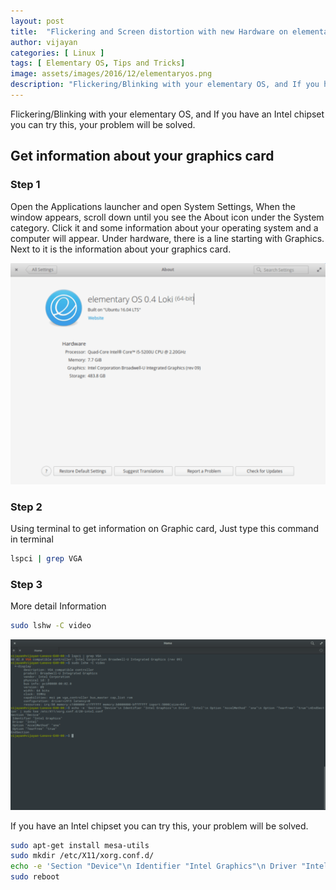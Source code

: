 ```yaml
---
layout: post
title:  "Flickering and Screen distortion with new Hardware on elementary OS"
author: vijayan
categories: [ Linux ]
tags: [ Elementary OS, Tips and Tricks]
image: assets/images/2016/12/elementaryos.png
description: "Flickering/Blinking with your elementary OS, and If you have an Intel chipset you can try this, your problem will be solved."
---
```

Flickering/Blinking with your elementary OS, and If you have an Intel chipset you can try this, your problem will be solved.

## Get information about your graphics card

### Step 1

Open the Applications launcher and open System Settings, When the window appears, scroll down until you see the About icon under the System category. Click it and some information about your operating system and a computer will appear. Under hardware, there is a line starting with Graphics. Next to it is the information about your graphics card.

![elementary OS](/assets/images/2016/12/elementaryos-1-519x365-1.png "elementary OS")

### Step 2

Using terminal to get information on Graphic card, Just type this command in terminal

```bash
lspci | grep VGA
```

### Step 3

More detail Information

```bash
sudo lshw -C video
```

![More detail Information](/assets/images/2016/12/elementaryos-2-1-600x324-1.png "More detail Information")

If you have an Intel chipset you can try this, your problem will be solved.

```bash
sudo apt-get install mesa-utils
sudo mkdir /etc/X11/xorg.conf.d/
echo -e 'Section "Device"\n Identifier "Intel Graphics"\n Driver "Intel"\n Option "AccelMethod" "sna"\n Option "TearFree" "true"\nEndSection' | sudo tee /etc/X11/xorg.conf.d/20-intel.conf
sudo reboot
```
